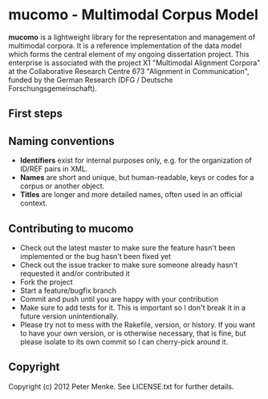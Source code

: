 # mucomo - Multimodal Corpus Model

**mucomo** is a lightweight library for the representation and management of multimodal corpora. It is a reference implementation of the data model which forms the central element of my ongoing dissertation project. This enterprise is associated with the project X1 "Multimodal Alignment Corpora" at the Collaborative Research Centre 673 "Alignment in Communication", funded by the German Research (DFG / Deutsche Forschungsgemeinschaft).


## First steps


## Naming conventions

- **Identifiers** exist for internal purposes only, e.g. for the organization of ID/REF pairs in XML. 
- **Names** are short and unique, but human-readable, keys or codes for a corpus or another object.
- **Titles** are longer and more detailed names, often used in an official context.

## Contributing to mucomo
 
- Check out the latest master to make sure the feature hasn't been implemented or the bug hasn't been fixed yet
- Check out the issue tracker to make sure someone already hasn't requested it and/or contributed it
- Fork the project
- Start a feature/bugfix branch
- Commit and push until you are happy with your contribution
- Make sure to add tests for it. This is important so I don't break it in a future version unintentionally.
- Please try not to mess with the Rakefile, version, or history. If you want to have your own version, or is otherwise necessary, that is fine, but please isolate to its own commit so I can cherry-pick around it.

## Copyright

Copyright (c) 2012 Peter Menke. See LICENSE.txt for further details.

